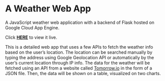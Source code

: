 # A Weather Web App
A JavaScript weather web application with a backend of Flask hosted on Google Cloud App Engine.

Click **[HERE](https://csci571-homework-6-326316.wl.r.appspot.com/)** to view it live.

This is a detailed web app that uses a few APIs to fetch the weather info based on the user’s location. 
The location can be searched manually by typing the address using Google Geolocation API or automatically by the user’s current location through IP info. 
The data for the weather will be fetched using an API from a website called [Tomorrow.io](https://www.tomorrow.io/) in the form of a JSON file. 
Then, the data will be shown on a table, visualized on two charts.
